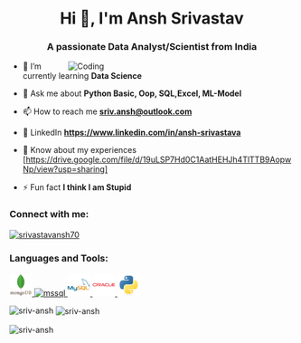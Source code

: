 
<h1 align="center">Hi 👋, I'm Ansh Srivastav</h1>
<h3 align="center">A passionate Data Analyst/Scientist from India</h3>

<img align="right" alt="Coding" width="400" src= "https://assets.website-files.com/5e6a544cadf84b1393e2e022/5e9eb11301c9f4ce05b48bcd_arrrrt.gif">

- 🌱 I’m currently learning **Data Science**

- 💬 Ask me about **Python Basic, Oop, SQL,Excel, ML-Model**

- 📫 How to reach me **sriv.ansh@outlook.com**

- 🎯 LinkedIn **https://www.linkedin.com/in/ansh-srivastava** 


- 📄 Know about my experiences [https://drive.google.com/file/d/19uLSP7Hd0C1AatHEHJh4TlTTB9AopwNp/view?usp=sharing]


- ⚡ Fun fact **I think I am Stupid**

<h3 align="left">Connect with me:</h3>
<p align="left">
<a href="https://www.hackerrank.com/srivastavansh70" target="blank"><img align="center" src="https://raw.githubusercontent.com/rahuldkjain/github-profile-readme-generator/master/src/images/icons/Social/hackerrank.svg" alt="srivastavansh70" height="30" width="40" /></a>
</p>

<h3 align="left">Languages and Tools:</h3>
<p align="left"> <a href="https://www.mongodb.com/" target="_blank" rel="noreferrer"> <img src="https://raw.githubusercontent.com/devicons/devicon/master/icons/mongodb/mongodb-original-wordmark.svg" alt="mongodb" width="40" height="40"/> </a> <a href="https://www.microsoft.com/en-us/sql-server" target="_blank" rel="noreferrer"> <img src="https://www.svgrepo.com/show/303229/microsoft-sql-server-logo.svg" alt="mssql" width="40" height="40"/> </a> <a href="https://www.mysql.com/" target="_blank" rel="noreferrer"> <img src="https://raw.githubusercontent.com/devicons/devicon/master/icons/mysql/mysql-original-wordmark.svg" alt="mysql" width="40" height="40"/> </a> <a href="https://www.oracle.com/" target="_blank" rel="noreferrer"> <img src="https://raw.githubusercontent.com/devicons/devicon/master/icons/oracle/oracle-original.svg" alt="oracle" width="40" height="40"/> </a> <a href="https://www.python.org" target="_blank" rel="noreferrer"> <img src="https://raw.githubusercontent.com/devicons/devicon/master/icons/python/python-original.svg" alt="python" width="40" height="40"/> </a> </p>

<p><img align="left" src="https://github-readme-stats.vercel.app/api/top-langs?username=sriv-ansh&show_icons=true&locale=en&layout=compact" alt="sriv-ansh" /></p>

<p>&nbsp;<img align="center" src="https://github-readme-stats.vercel.app/api?username=sriv-ansh&show_icons=true&locale=en" alt="sriv-ansh" /></p>

<p><img align="center" src="https://github-readme-streak-stats.herokuapp.com/?user=sriv-ansh&" alt="sriv-ansh" /></p>

